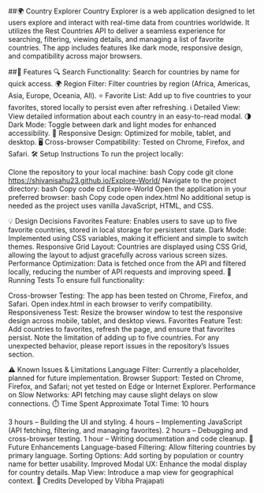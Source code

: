 ##🌍 Country Explorer
Country Explorer is a web application designed to let users explore and interact with real-time data from countries worldwide. It utilizes the Rest Countries API to deliver a seamless experience for searching, filtering, viewing details, and managing a list of favorite countries. The app includes features like dark mode, responsive design, and compatibility across major browsers.

##🚀 Features
🔍 Search Functionality: Search for countries by name for quick access.
🌍 Region Filter: Filter countries by region (Africa, Americas, Asia, Europe, Oceania, All).
⭐ Favorite List: Add up to five countries to your favorites, stored locally to persist even after refreshing.
ℹ️ Detailed View: View detailed information about each country in an easy-to-read modal.
🌗 Dark Mode: Toggle between dark and light modes for enhanced accessibility.
📱 Responsive Design: Optimized for mobile, tablet, and desktop.
🖥️ Cross-browser Compatibility: Tested on Chrome, Firefox, and Safari.
🛠️ Setup Instructions
To run the project locally:

Clone the repository to your local machine:
bash
Copy code
git clone https://shivanisahu23.github.io/Explore-World/
Navigate to the project directory:
bash
Copy code
cd Explore-World
Open the application in your preferred browser:
bash
Copy code
open index.html
No additional setup is needed as the project uses vanilla JavaScript, HTML, and CSS.

💡 Design Decisions
Favorites Feature: Enables users to save up to five favorite countries, stored in local storage for persistent state.
Dark Mode: Implemented using CSS variables, making it efficient and simple to switch themes.
Responsive Grid Layout: Countries are displayed using CSS Grid, allowing the layout to adjust gracefully across various screen sizes.
Performance Optimization: Data is fetched once from the API and filtered locally, reducing the number of API requests and improving speed.
🧪 Running Tests
To ensure full functionality:

Cross-browser Testing: The app has been tested on Chrome, Firefox, and Safari. Open index.html in each browser to verify compatibility.
Responsiveness Test: Resize the browser window to test the responsive design across mobile, tablet, and desktop views.
Favorites Feature Test: Add countries to favorites, refresh the page, and ensure that favorites persist. Note the limitation of adding up to five countries.
For any unexpected behavior, please report issues in the repository’s Issues section.

⚠️ Known Issues & Limitations
Language Filter: Currently a placeholder, planned for future implementation.
Browser Support: Tested on Chrome, Firefox, and Safari; not yet tested on Edge or Internet Explorer.
Performance on Slow Networks: API fetching may cause slight delays on slow connections.
⏱️ Time Spent
Approximate Total Time: 10 hours

3 hours – Building the UI and styling.
4 hours – Implementing JavaScript (API fetching, filtering, and managing favorites).
2 hours – Debugging and cross-browser testing.
1 hour – Writing documentation and code cleanup.
🌱 Future Enhancements
Language-based Filtering: Allow filtering countries by primary language.
Sorting Options: Add sorting by population or country name for better usability.
Improved Modal UX: Enhance the modal display for country details.
Map View: Introduce a map view for geographical context.
📜 Credits
Developed by Vibha Prajapati
